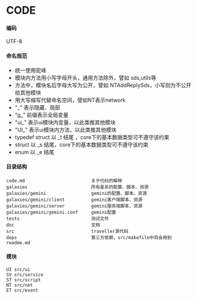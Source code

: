 # CODE 

#### 编码
UTF-8  

#### 命名规范
* 统一使用驼峰
* 模块内方法用小写字母开头，通用方法除外，譬如 sds,utils等
* 方法中，模块名后字母大写为公开，譬如 NTAddReplySds，小写则为不公开给其他模块
* 用大写缩写代替命名空间，譬如NT表示network
* "_" 表示隐藏、局部
* "g_" 前缀表示全局变量
* "ui_" 表示ui模块内变量，以此类推其他模块
* "UI_" 表示ui模块内方法，以此类推其他模块
* typedef struct 以 _t 结尾 ，core下的基本数据类型可不遵守该约束
* struct 以 _s 结尾，core下的基本数据类型可不遵守该约束
* enum 以 _e 结尾


#### 目录结构
```
code.md      					关于代码的解释
galaxies     					所有星系的配置、脚本、资源
galaxies/gemini					gemini的配置、脚本、资源
galaxies/gemini/client 			gemini客户端脚本、资源
galaxies/gemini/server 			gemini服务端脚本、资源
galaxies/gemini/gemini.conf 	gemini配置
tests							测试文件
doc								文档
src								traveller源代码
deps							第三方依赖，src/makefile中将会用到
readme.md
```

#### 模块   
```
UI src/ui 
SV src/service
ST src/script
NT src/net
ET src/event
``` 
